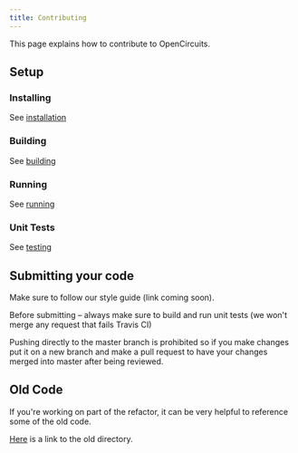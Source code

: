 ```yaml
---
title: Contributing
---
```


This page explains how to contribute to OpenCircuits.


## Setup

### Installing

See [installation](./Installation)

### Building

See [building](./Running#backend)

### Running

See [running](./Running#frontend)

### Unit Tests

See [testing](./Running#testing)


## Submitting your code

Make sure to follow our style guide (link coming soon).

Before submitting – always make sure to build and run unit tests (we won't merge any request that fails Travis CI)

Pushing directly to the master branch is prohibited so if you make changes put it on a new branch and make a pull request to have your changes merged into master after being reviewed.

## Old Code

If you're working on part of the refactor, it can be very helpful to reference some of the old code.

[Here](https://github.com/OpenCircuits/OpenCircuits/tree/ac87b95e083cacec5dd83c10526e6ac7d03ff253/old_site) is a link to the old directory.

